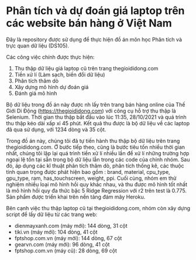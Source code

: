 # Phân tích và dự đoán giá laptop trên các website bán hàng ở Việt Nam

Đây là repository được sử dụng để thực hiện đồ án môn học Phân tích và trực quan dữ liệu (DS105).

Các công việc chính được thực hiện:
1. Thu thập dữ liệu giá laptop cũ trên trang thegioididong.com
1. Tiền xử lí (Làm sạch, biến đổi dữ liệu)
1. Phân tích thăm dò
1. Xây dựng mô hình dự đoán giá
1. Đánh giá mô hình

Bộ dữ liệu trong đồ án này được nh lấy trên trang bán hàng online của Thế Giới Di Động (https://thegioididong.com) với công cụ hỗ trợ thu thập là Selenium. Thời gian thu thập bắt đầu vào lúc 11:35, 28/10/2021 và quá trình thu thập kéo dài xấp xỉ 45 phút. Kết quả thu được là bộ dữ liệu về các laptop đã qua sử dụng, với 1234 dòng và 35 cột. 

Trong đồ án này, chúng tôi đã tự tiến hành thu thập bộ dữ liệu trên trang thegioididong.com. Ở bước tiếp theo, cũng là bước tiêu tốn nhiều thời gian nhất, chúng tôi lặp lại quá trình tiền xử lí nhiều lần để xử lí những trường hợp ngoại lệ tồn tại sẵn trong bộ dữ liệu lẫn trong các code của chính nhóm. Sau đó, áp dụng các kĩ thuật phân tích thăm dò, phân tích thống kê, các thuộc tính quan trọng được phát hiện bao gồm : brand, material, cpu_type, gpu_type, ram, has_touchscreen, weight, ppi. Cuối cùng, nhóm em thử nghiệm nhiều loại mô hình hồi quy khác nhau, và thu được mô hình tốt nhất là mô hình hồi quy đa thức bậc 5 Ridge Regression với r2 trên test là 0.775. Sản phẩm được triển khai trên nền tảng đám mây Heroku.


Bên cạnh việc thu thập laptop cũ tại thegioididong.com, nhóm còn xây dựng script để lấy dữ liệu từ các trang web:
- dienmayxanh.com (máy mới): 144 dòng, 31 cột
- tiki.vn (máy mới): 104 dòng, 41 cột
- fptshop.com.vn (máy mới): 144 dòng, 67 cột
- gearvn.com (máy mới): 96 dòng, 41 cột
- fptshop.com.vn (máy cũ): 28 dòng, 69 cột
